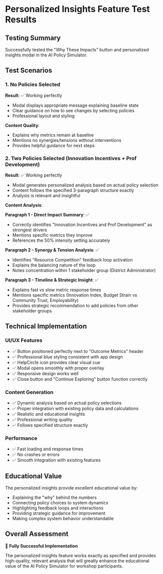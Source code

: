 # Personalized Insights Feature Test Results

## Testing Summary
Successfully tested the "Why These Impacts" button and personalized insights modal in the AI Policy Simulator.

## Test Scenarios

### 1. No Policies Selected
**Result**: ✅ Working perfectly
- Modal displays appropriate message explaining baseline state
- Clear guidance on how to see changes by selecting policies
- Professional layout and styling

**Content Quality**:
- Explains why metrics remain at baseline
- Mentions no synergies/tensions without interventions
- Provides helpful guidance for next steps

### 2. Two Policies Selected (Innovation Incentives + Prof Development)
**Result**: ✅ Working perfectly
- Modal generates personalized analysis based on actual policy selection
- Content follows the specified 3-paragraph structure exactly
- Analysis is relevant and insightful

**Content Analysis**:

**Paragraph 1 - Direct Impact Summary**: ✅
- Correctly identifies "Innovation Incentives and Prof Development" as strongest drivers
- Mentions specific metrics they improve
- References the 50% intensity setting accurately

**Paragraph 2 - Synergy & Tension Analysis**: ✅
- Identifies "Resource Competition" feedback loop activation
- Explains the balancing nature of the loop
- Notes concentration within 1 stakeholder group (District Administrator)

**Paragraph 3 - Timeline & Strategic Insight**: ✅
- Explains fast vs slow metric response times
- Mentions specific metrics (Innovation Index, Budget Strain vs Community Trust, Employability)
- Provides strategic recommendation to add policies from other stakeholder groups

## Technical Implementation

### UI/UX Features
- ✅ Button positioned perfectly next to "Outcome Metrics" header
- ✅ Professional blue styling consistent with app design
- ✅ HelpCircle icon provides clear visual cue
- ✅ Modal opens smoothly with proper overlay
- ✅ Responsive design works well
- ✅ Close button and "Continue Exploring" button function correctly

### Content Generation
- ✅ Dynamic analysis based on actual policy selections
- ✅ Proper integration with existing policy data and calculations
- ✅ Realistic and educational insights
- ✅ Professional writing quality
- ✅ Follows specified structure exactly

### Performance
- ✅ Fast loading and response times
- ✅ No crashes or errors
- ✅ Smooth integration with existing features

## Educational Value
The personalized insights provide excellent educational value by:
- Explaining the "why" behind the numbers
- Connecting policy choices to system dynamics
- Highlighting feedback loops and interactions
- Providing strategic guidance for improvement
- Making complex system behavior understandable

## Overall Assessment
🎉 **Fully Successful Implementation**

The personalized insights feature works exactly as specified and provides high-quality, relevant analysis that will greatly enhance the educational value of the AI Policy Simulator for workshop participants.

